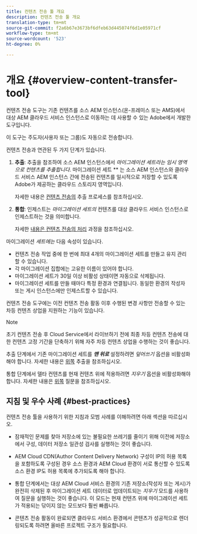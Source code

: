 ```yaml
---
title: 컨텐츠 전송 툴 개요
description: 컨텐츠 전송 툴 개요
translation-type: tm+mt
source-git-commit: f2a6b67e3673bf6dfeb63d445074f6d1e05971cf
workflow-type: tm+mt
source-wordcount: '523'
ht-degree: 0%

---
```



# 개요 {#overview-content-transfer-tool}

컨텐츠 전송 도구는 기존 컨텐츠를 소스 AEM 인스턴스(온-프레미스 또는 AMS)에서 대상 AEM 클라우드 서비스 인스턴스로 이동하는 데 사용할 수 있는 Adobe에서 개발한 도구입니다.

이 도구는 주도자(사용자 또는 그룹)도 자동으로 전송합니다.

컨텐츠 전송과 연관된 두 가지 단계가 있습니다.

1. **추출**:  추출을 참조하여 소스 AEM 인스턴스에서 *마이그레이션 세트라는 임시 영역으로 컨텐츠를 추출합니다*. 마이그레이션 세트 ** 는 소스 AEM 인스턴스와 클라우드 서비스 AEM 인스턴스 간에 전송된 컨텐츠를 일시적으로 저장할 수 있도록 Adobe가 제공하는 클라우드 스토리지 영역입니다.

   자세한 내용은 [컨텐츠 전송의](/help/move-to-cloud-service/content-transfer-tool/using-content-transfer-tool.md#extraction-process) 추출 프로세스를 참조하십시오.

2. **통합**: 인제스트는 *마이그레이션 세트의* 컨텐츠를 대상 클라우드 서비스 인스턴스로 인제스트하는 것을 의미합니다.

   자세한 [내용은 컨텐츠 전송의 처리](/help/move-to-cloud-service/content-transfer-tool/using-content-transfer-tool.md#ingestion-process) 과정을 참조하십시오.

마이그레이션 *세트에는* 다음 속성이 있습니다.

* 컨텐츠 전송 작업 중에 한 번에 최대 4개의 마이그레이션 세트를 만들고 유지 관리할 수 있습니다.
* 각 마이그레이션 집합에는 고유한 이름이 있어야 합니다.
* 마이그레이션 세트가 30일 이상 비활성 상태이면 자동으로 삭제됩니다.
* 마이그레이션 세트를 만들 때마다 특정 환경과 연결됩니다. 동일한 환경의 작성자 또는 게시 인스턴스에만 인제스트할 수 있습니다.

컨텐츠 전송 도구에는 이전 컨텐츠 전송 활동 이후 수행된 변경 사항만 전송할 수 있는 차등 컨텐츠 상업을 지원하는 기능이 있습니다.

>[!NOTE]
> 초기 컨텐츠 전송 후 Cloud Service에서 라이브하기 전에 최종 차등 컨텐츠 전송에 대한 컨텐츠 고정 기간을 단축하기 위해 자주 차등 컨텐츠 상업을 수행하는 것이 좋습니다.

추출 단계에서 기존 마이그레이션 세트를 ***맨 위로*** 설정하려면 *덮어쓰기* 옵션을 비활성화해야 합니다. 자세한 내용은 [위쪽](/help/move-to-cloud-service/content-transfer-tool/using-content-transfer-tool.md#top-up-extraction-process) 추출을 참조하십시오.

통합 단계에서 델타 컨텐츠를 현재 컨텐츠 위에 적용하려면 *지우기* 옵션을 비활성화해야 합니다. 자세한 내용은 [위쪽](/help/move-to-cloud-service/content-transfer-tool/using-content-transfer-tool.md#top-up-ingestion-process) 질문을 참조하십시오.


## 지침 및 우수 사례 {#best-practices}

컨텐츠 전송 툴을 사용하기 위한 지침과 모범 사례를 이해하려면 아래 섹션을 따르십시오.

* 잠재적인 문제를 찾아 저장소에 있는 불필요한 쓰레기를 줄이기 위해 이전에 저장소에서 구성, 데이터 저장소 일관성 검사를 실행하는 것이 좋습니다.

* AEM Cloud CDN(Author Content Delivery Network) 구성이 IP의 허용 목록을 포함하도록 구성된 경우 소스 환경과 AEM Cloud 환경이 서로 통신할 수 있도록 소스 환경 IP도 허용 목록에 추가되도록 해야 합니다.

* 통합 단계에서는 대상 AEM Cloud 서비스 환경의 기존 저장소(작성자 또는 게시)가 완전히 삭제된 후 마이그레이션 세트 데이터로 업데이트되는 *지우기* 모드를 사용하여 질문을 실행하는 것이 좋습니다. 이 모드는 현재 컨텐츠 위에 마이그레이션 세트가 적용되는 닦이지 않는 모드보다 훨씬 빠릅니다.

* 콘텐츠 전송 활동이 완료되면 클라우드 서비스 환경에서 콘텐츠가 성공적으로 렌더링되도록 하려면 올바른 프로젝트 구조가 필요합니다.
